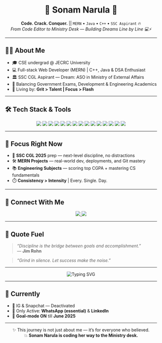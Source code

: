 
<h1 align="center">🚀 Sonam Narula 🚀</h1>

<p align="center">
  <strong>Code. Crack. Conquer.</strong> || <code>MERN</code> • <code>Java</code> • <code>C++</code> • <code>SSC Aspirant</code> 🔥<br/>
  <em>From Code Editor to Ministry Desk — Building Dreams Line by Line 💻⚡</em>
</p>

---

## 🧑‍💻 About Me

- 🎓 CSE undergrad @ JECRC University  
- 💻 Full-stack Web Developer (MERN) | C++, Java & DSA Enthusiast  
- 🏛️ SSC CGL Aspirant — Dream: ASO in Ministry of External Affairs  
- 🔄 Balancing Government Exams, Development & Engineering Academics  
- 🧠 Living by: **Grit > Talent | Focus > Flash**

---

## 🛠️ Tech Stack & Tools

<p align="center">
  <img src="https://img.shields.io/badge/C-00599C?style=for-the-badge&logo=c&logoColor=white"/>
  <img src="https://img.shields.io/badge/C++-blue?style=for-the-badge&logo=c%2B%2B&logoColor=white"/>
  <img src="https://img.shields.io/badge/Java-ED8B00?style=for-the-badge&logo=java&logoColor=white"/>
  <img src="https://img.shields.io/badge/Python-3670A0?style=for-the-badge&logo=python&logoColor=white"/>
  <img src="https://img.shields.io/badge/HTML5-E34F26?style=for-the-badge&logo=html5&logoColor=white"/>
  <img src="https://img.shields.io/badge/CSS3-1572B6?style=for-the-badge&logo=css3&logoColor=white"/>
  <img src="https://img.shields.io/badge/JavaScript-F7DF1E?style=for-the-badge&logo=javascript&logoColor=black"/>
  <img src="https://img.shields.io/badge/React-61DAFB?style=for-the-badge&logo=react&logoColor=black"/>
  <img src="https://img.shields.io/badge/Node.js-339933?style=for-the-badge&logo=node.js&logoColor=white"/>
  <img src="https://img.shields.io/badge/Express.js-000000?style=for-the-badge&logo=express&logoColor=white"/>
  <img src="https://img.shields.io/badge/MongoDB-4EA94B?style=for-the-badge&logo=mongodb&logoColor=white"/>
  <img src="https://img.shields.io/badge/Canva-00C4CC?style=for-the-badge&logo=canva&logoColor=white"/>
  <img src="https://img.shields.io/badge/Git-F05032?style=for-the-badge&logo=git&logoColor=white"/>
  <img src="https://img.shields.io/badge/GitHub-181717?style=for-the-badge&logo=github&logoColor=white"/>
  <img src="https://img.shields.io/badge/VS%20Code-007ACC?style=for-the-badge&logo=visual-studio-code&logoColor=white"/>
</p>

---

## 📌 Focus Right Now

- 🎯 **SSC CGL 2025** prep — next-level discipline, no distractions  
- 🛠️ **MERN Projects** — real-world dev, deployments, and Git mastery  
- 📚 **Engineering Subjects** — scoring top CGPA + mastering CS fundamentals  
- ⏱️ **Consistency > Intensity** | Every. Single. Day.

---

## 🔗 Connect With Me

<p align="center">
  <a href="https://www.linkedin.com/in/sonam-narula-402a60285/">
    <img src="https://img.shields.io/badge/LinkedIn-%230077B5?style=for-the-badge&logo=linkedin&logoColor=white" />
  </a>
  <a href="https://codolio.com/profile/0PG2lf5S">
    <img src="https://img.shields.io/badge/Codolio-Portfolio-%23A020F0?style=for-the-badge&logo=google-chrome&logoColor=white" />
  </a>
</p>

---

## 🧠 Quote Fuel

> _“Discipline is the bridge between goals and accomplishment.”_  
> — **Jim Rohn**

> _“Grind in silence. Let success make the noise.”_

---

<p align="center">
  <img src="https://readme-typing-svg.demolab.com?font=Fira+Code&pause=1000&color=F75C7E&center=true&vCenter=true&width=800&lines=SSC+CGL+2025+Target+Locked...;MERN+Mastery+In+Progress...;Building+Everyday.+No+Excuses.;📍From+Code+to+Contribution+to+Civil+Service." alt="Typing SVG" />
</p>

---

## 👀 Currently

- 🚫 IG & Snapchat — Deactivated  
- 💬 Only Active: **WhatsApp (essential)** & **LinkedIn**  
- 🎯 **Goal-mode ON** till **June 2025**

---

<p align="center">
  ✨ This journey is not just about me — it’s for everyone who believed. <br/>
  💥 <b>Sonam Narula is coding her way to the Ministry desk.</b>
</p>
